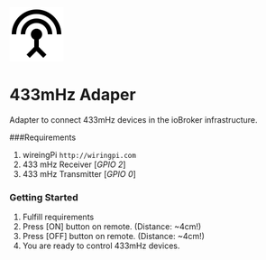 ![Logo](admin/rfoutlet.png)

433mHz Adaper 
===========================

Adapter to connect 433mHz devices in the ioBroker infrastructure.

###Requirements 
1. wireingPi ```http://wiringpi.com```
2. 433 mHz Receiver [*GPIO 2*]
3. 433 mHz Transmitter [*GPIO 0*]

### Getting Started
1. Fulfill  requirements
2. Press [ON] button on remote. (Distance: ~4cm!) 
3. Press [OFF] button on remote. (Distance: ~4cm!)
4. You are ready to control 433mHz devices.